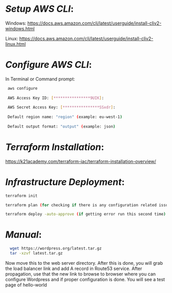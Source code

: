 # _**Setup AWS CLI**_:

Windows:
https://docs.aws.amazon.com/cli/latest/userguide/install-cliv2-windows.html

Linux:
https://docs.aws.amazon.com/cli/latest/userguide/install-cliv2-linux.html


# _**Configure AWS CLI**_:

In Terminal or Command prompt:


```bash
 aws configure
 
 AWS Access Key ID: [****************9UIK]:
 
 AWS Secret Access Key: [****************SSxdr]:
 
 Default region name: "region" (example: eu-west-1)
 
 Default output format: "output" (example: json)
```


# _**Terraform Installation**_:

https://k21academy.com/terraform-iac/terraform-installation-overview/


# _**Infrastructure Deployment**_:

```bash
terraform init

terraform plan (for checking if there is any configuration related issue)

terraform deploy -auto-approve (if getting error run this second time)
```


# _**Manual**_:


```bash
  wget https://wordpress.org/latest.tar.gz
  tar -xzvf latest.tar.gz
```

Now move this to the web server directory. After this is done, you will grab the load balancer link and add A record in Route53 service. After propagation, use that the new link to browse to browser where you can configure Wordpress and if proper configuration is done. You will see a test page of hello-world
